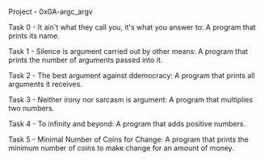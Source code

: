 Project - 0x0A-argc_argv

Task 0 - It ain't what they call you, it's what you answer to: A program that prints its name.

Task 1 - Silence is argument carried out by other means: A program that prints the number of arguments passed into it.

Task 2 - The best argument against ddemocracy: A program that prints all arguments it receives.

Task 3 - Neither irony nor sarcasm is argument: A program that multiplies two numbers.

Task 4 - To infinity and beyond: A program that adds positive numbers.

Task 5 - Minimal Number of Coins for Change: A program that prints the minimum number of coins to make change for an amount of money.

